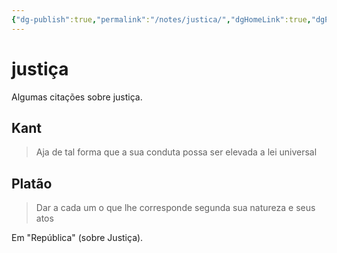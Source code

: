 ```yaml
---
{"dg-publish":true,"permalink":"/notes/justica/","dgHomeLink":true,"dgPassFrontmatter":false}
---
```


# justiça

Algumas citações sobre justiça.

## Kant

> Aja de tal forma que a sua conduta possa ser elevada a lei universal

## Platão

> Dar a cada um o que lhe corresponde segunda sua natureza e seus atos

Em "República" (sobre Justiça).

